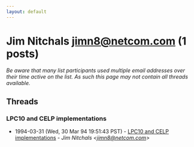 ```yaml
---
layout: default
---
```


# Jim Nitchals <jimn8@netcom.com> (1 posts)

_Be aware that many list participants used multiple email addresses over their time active on the list. As such this page may not contain all threads available._

## Threads

### LPC10 and CELP implementations
+ 1994-03-31 (Wed, 30 Mar 94 19:51:43 PST) - [LPC10 and CELP implementations](/archive/1994/03/562ab938319236fc44f452b534c17a48480c2760591824695adc4b52a4bee4b5) - _Jim Nitchals \<jimn8@netcom.com\>_


